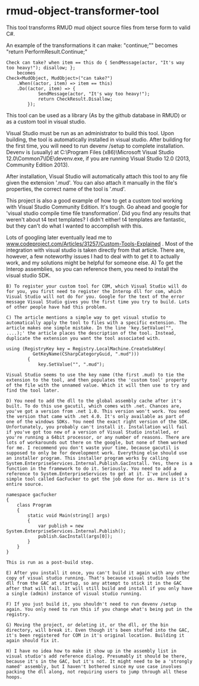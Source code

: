 # rmud-object-transformer-tool

This tool transforms RMUD mud object source files from terse form to valid C#.

An example of the transformations it can make:
	"continue;"" becomes "return PerformResult.Continue;"

	Check can take? when item == this do { SendMessage(actor, "It's way too heavy!"); disallow; };
		becomes
	Check<MudObject, MudObject>("can take?")
		.When((actor, item) => item == this)
		.Do((actor, item) => {
				SendMessage(actor, "It's way too heavy!");
				return CheckResult.Disallow;
			});

This tool can be used as a library (As by the github database in RMUD) or as a custom tool in visual studio.

Visual Studio must be run as an administrator to build this tool. Upon building, the tool is automatically installed in visual studio. After building for the first time, you will need to run devenv /setup to complete installation. Devenv is (usually) at C:\Program Files (x86)\Microsoft Visual Studio 12.0\Common7\IDE\devenv.exe, if you are running Visual Studio 12.0 (2013, Community Edition 2013).

After installation, Visual Studio will automatically attach this tool to any file given the extension '.mud'. You can also attach it manually in the file's properties, the correct name of the tool is '.mud'.

This project is also a good example of how to get a custom tool working with Visual Studio Community Edition. It's tough. Go ahead and google for 'visual studio compile time file transformation'. Did you find any results that weren't about t4 text templates? I didn't either! t4 templates are fantastic, but they can't do what I wanted to accomplish with this. 

Lots of googling later eventually lead me to www.codeproject.com/Articles/31257/Custom-Tools-Explained . Most of the integration with visual studio is taken directly from that article. There are, however, a few noteworthy issues I had to deal with to get it to actually work, and my solutions might be helpful for someone else.
	A) To get the Interop assemblies, so you can reference them, you need to install the visual studio SDK.

	B) To register your custom tool for COM, which Visual Studio will do for you, you first need to register the Interop dll for com, which Visual Studio will not do for you. Google for the text of the error message Visual Studio gives you the first time you try to build. Lots of other people have had this problem.

	C) The article mentions a simple way to get visual studio to automatically apply the tool to files with a specific extension. The article makes one simple mistake. In the line 'key.SetValue("", ....);' the article places the description of the tool. Instead, duplicate the extension you want the tool associated with.

	using (RegistryKey key = Registry.LocalMachine.CreateSubKey(
              GetKeyName(CSharpCategoryGuid, ".mud")))
            {
                key.SetValue("", ".mud");

    Visual Studio seems to use the key name (the first .mud) to tie the extension to the tool, and then populates the 'custom tool' property of the file with the unnamed value. Which it will then use to try and find the tool later.

    D) You need to add the dll to the global assembly cache after it's built. To do this use gacutil, which comes with .net. Chances are, you've got a version from .net 1.0. This version won't work. You need the version that came with .net 4.0. It's only available as part of one of the windows SDKs. You need the exact right version of the SDK. Unfortunately, you probably can't install it. Installation will fail if you've got too new of a version of Visual Studio installed, or you're running a 64bit processor, or any number of reasons. There are lots of workarounds out there on the google, but none of them worked for me. I recommend you don't waste your time, because gacutil is supposed to only be for development work. Everything else should use an installer program. This installer program works by calling System.EnterpriseServices.Internal.Publish.GacInstall. Yes, there is a function in the framework to do it. Seriously. You need to add a reference to System.EnterpriseServices to get at it. I've included a simple tool called GacFucker to get the job done for us. Here is it's entire source.

    namespace gacfucker
	{
    	class Program
    	{
        	static void Main(string[] args)
        	{
            	var publish = new System.EnterpriseServices.Internal.Publish();
            	publish.GacInstall(args[0]);
        	}
    	}
	}

	This is run as a post-build step.

	E) After you install it once, you can't build it again with any other copy of visual studio running. That's because visual studio loads the dll from the GAC at startup, so any attempt to stick it in the GAC after that will fail. It will still build and install if you only have a single (admin) instance of visual studio running.

	F) If you just build it, you shouldn't need to run devenv /setup again. You only need to run this if you change what's being put in the registry.

	G) Moving the project, or deleting it, or the dll, or the bin directory, will break it. Even though it's been stuffed into the GAC, it's been registered for COM in it's original location. Building it again should fix it.

	H) I have no idea how to make it show up in the assembly list in visual studio's add reference dialog. Presumably it should be there, because it's in the GAC, but it's not. It might need to be a 'strongly named' assembly, but I haven't bothered since my use case involves packing the dll along, not requiring users to jump through all these hoops.
